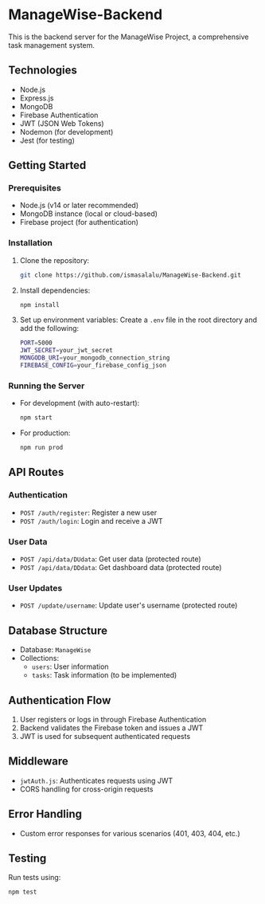 # ManageWise-Backend

This is the backend server for the ManageWise Project, a comprehensive task management system.

## Technologies

- Node.js
- Express.js
- MongoDB
- Firebase Authentication
- JWT (JSON Web Tokens)
- Nodemon (for development)
- Jest (for testing)

## Getting Started

### Prerequisites

- Node.js (v14 or later recommended)
- MongoDB instance (local or cloud-based)
- Firebase project (for authentication)

### Installation

1. Clone the repository:
   ```bash
   git clone https://github.com/ismasalalu/ManageWise-Backend.git
   ```

2. Install dependencies:
   ```bash
   npm install
   ```

3. Set up environment variables:
   Create a `.env` file in the root directory and add the following:
   ```bash
   PORT=5000
   JWT_SECRET=your_jwt_secret
   MONGODB_URI=your_mongodb_connection_string
   FIREBASE_CONFIG=your_firebase_config_json
   ```

### Running the Server

- For development (with auto-restart):
  ```bash
  npm start
  ```

- For production:
  ```bash
  npm run prod
  ```

## API Routes

### Authentication

- `POST /auth/register`: Register a new user
- `POST /auth/login`: Login and receive a JWT

### User Data

- `POST /api/data/DUdata`: Get user data (protected route)
- `POST /api/data/DDdata`: Get dashboard data (protected route)

### User Updates

- `POST /update/username`: Update user's username (protected route)

## Database Structure

- Database: `ManageWise`
- Collections:
  - `users`: User information
  - `tasks`: Task information (to be implemented)

## Authentication Flow

1. User registers or logs in through Firebase Authentication
2. Backend validates the Firebase token and issues a JWT
3. JWT is used for subsequent authenticated requests

## Middleware

- `jwtAuth.js`: Authenticates requests using JWT
- CORS handling for cross-origin requests

## Error Handling

- Custom error responses for various scenarios (401, 403, 404, etc.)

## Testing

Run tests using:
```bash
npm test
```

